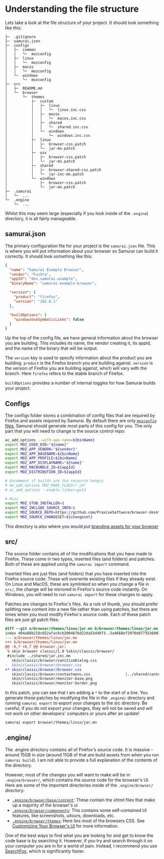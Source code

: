 # Understanding the file structure

Lets take a look at the file structure of your project. It should look something like this:

```filesystem
├─  .gitignore
├─  samurai.json
├─  configs
│   ├─  common
│   │   └─  mozconfig
│   ├─  linux
│   │   └─  mozconfig
│   ├─  macos
│   │   └─  mozconfig
│   └─  windows
│       └─  mozconfig
├─  src
│   ├─  README.md
│   └─  browser
│       └─  themes
│           ├─  custom
│           │   ├─  linux
│           │   │   └─  linux.inc.css
│           │   ├─  macos
│           │   │   └─  macos.inc.css
│           │   ├─  shared
│           │   │   └─  shared.inc.css
│           │   └─  windows
│           │       └─  windows.inc.css
│           ├─  linux
│           │   ├─  browser-css.patch
│           │   └─  jar-mn.patch
│           ├─  osx
│           │   ├─  browser-css.patch
│           │   └─  jar-mn.patch
│           ├─  shared
│           │   ├─  browser-shared-css.patch
│           │   └─  jar-inc-mn.patch
│           └─  windows
│               ├─  browser-css.patch
│               └─  jar-mn.patch
├─  .samurai
│   └─  ...
└─  .engine
    └─  ...
```

Whilst this may seem large (especially if you look inside of the `.engine`) directory, it is all fairly manageable.

## samurai.json

The primary configuration file for your project is the `samurai.json` file. This is where you will put information about your browser so Samurai can build it correctly. It should look something like this:

```json
{
  "name": "Samurai Example Browser",
  "vendor": "Fushra",
  "appId": "dev.samurai.example",
  "binaryName": "samurai-example-browser",

  "version": {
    "product": "firefox",
    "version": "102.0.1"
  },

  "buildOptions": {
    "windowsUseSymbolicLinks": false
  }
}
```

Up the top of the config file, we have general information about the browser you are building. This includes its name, the vendor creating it, its appId, and the name of the binary that will be output.

The `version` key is used to specify information about the product you are building. `product` is the Firefox branch you are building against. `version` is the version of Firefox you are building against, which will vary with the branch. Here `firefox` refers to the stable branch of Firefox.

`buildOptions` provides a number of internal toggles for how Samurai builds your project.

## Configs

The configs folder stores a combination of config files that are required by Firefox and assets required by Samurai. By default there are only [`mozconfig` files](https://firefox-source-docs.mozilla.org/build/buildsystem/mozconfigs.html), Samurai should generate most parts of this config for you. The only part that you will need to change is the source control repo:

```bash
ac_add_options --with-app-name=${binName}
export MOZ_USER_DIR="${name}"
export MOZ_APP_VENDOR="${vendor}"
export MOZ_APP_BASENAME=${binName}
export MOZ_APP_PROFILE=${binName}
export MOZ_APP_DISPLAYNAME="${name}"
export MOZ_MACBUNDLE_ID=${appId}
export MOZ_DISTRIBUTION_ID=${appId}

# Uncomment if builds are too resource hungry
# mk_add_options MOZ_MAKE_FLAGS="-j4"
# ac_add_options --enable-linker=gold

# Misc
export MOZ_STUB_INSTALLER=1
export MOZ_INCLUDE_SOURCE_INFO=1
export MOZ_SOURCE_REPO=https://github.com/PraxiveSoftware/browser-desktop # <-- Change this!
export MOZ_SOURCE_CHANGESET=${changeset}
```

This directory is also where you would put [branding assets for your browser](/guides/branding)

## src/

The source folder contains all of the modifications that you have made to Firefox. These come in two types, inserted files (and folders) and patches. Both of these are applied using the `samurai import` command.

Inserted files are just files (and folders) that you have inserted into the Firefox source code. These will overwrite existing files if they already exist. On Linux and MacOS, these are symlinked so when you change a file in `src/`, the change will be mirrored in Firefox's source code instantly. On Windows, you will need to run `samurai import` for these changes to apply.

Patches are changes to Firefox's files. As a rule of thumb, you should prefer splitting new content into a new file rather than using patches, but there are times when you must modify Firefox's source code. Each of these patch files are just git patch files:

```patch
diff --git a/browser/themes/linux/jar.mn b/browser/themes/linux/jar.mn
index 404a88b218c652afac0cb2004676d22da53d48f3..5a4668ef2970dd773536907f51f3e7e7e3e023cb 100644
--- a/browser/themes/linux/jar.mn
+++ b/browser/themes/linux/jar.mn
@@ -6,7 +6,7 @@ browser.jar:
 % skin browser classic/1.0 %skin/classic/browser/
 #include ../shared/jar.inc.mn
   skin/classic/browser/sanitizeDialog.css
-  skin/classic/browser/browser.css
+* skin/classic/browser/browser.css
   skin/classic/browser/contextmenu.css                (../shared/contextmenu.css)
   skin/classic/browser/monitor-base.png
   skin/classic/browser/monitor-border.png
```

In this patch, you can see that I am adding a `*` to the start of a line. You generate these patches by modifying the file in the `.engine/` directory and running `samurai export` to export your changes to the src directory. Be careful, if you do not export your changes, they will not be saved and will not work on other developers' computers or yours after an update!

```sh
samurai export browser/themes/linux/jar.mn
```

## .engine/

The .engine directory contains all of Firefox's source code. It is massive - around 15GB in size (around 11GB of that are build assets from when you run `samurai build`). I am not able to provide a full explanation of the contents of the directory.

However, most of the changes you will want to make will be in `.engine/browser/`, which contains the source code for the browser's UI. Here are some of the important directories inside of the `.engine/browser/` directory:

- [`.engine/browser/base/content`](https://searchfox.org/mozilla-central/source/browser/base/content): These contain the xhtml files that make up a majority of the browser's ui
- [`.engine/browser/components`](https://searchfox.org/mozilla-central/source/browser/components): This contains some self-contained UI features, like screenshots, uitours, downloads, etc.
- [`.engine/browser/themes`](https://searchfox.org/mozilla-central/source/browser/themes): Here lies most of the browsers CSS. See [Customizing Your Browser's UI](/getting-started/userchrome) for more information.

One of the best ways to find what you are looking for and get to know the code base is by searching it. However, if you try and search through it on your computer you are in for a world of pain. Instead, I recommend you use [SearchFox](https://searchfox.org), which is significantly faster.
